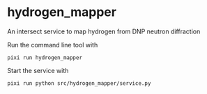# hydrogen_mapper
An intersect service to map hydrogen from DNP neutron diffraction

Run the command line tool with

```
pixi run hydrogen_mapper
```

Start the service with

```
pixi run python src/hydrogen_mapper/service.py
```

